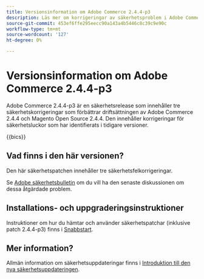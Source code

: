 ```yaml
---
title: Versionsinformation om Adobe Commerce 2.4.4-p3
description: Läs mer om korrigeringar av säkerhetsproblem i Adobe Commerce version 2.4.4-p3.
source-git-commit: 453ef6ffe295eecc90a143a4b5446c8c39c9e90c
workflow-type: tm+mt
source-wordcount: '127'
ht-degree: 0%

---
```



# Versionsinformation om Adobe Commerce 2.4.4-p3

Adobe Commerce 2.4.4-p3 är en säkerhetsrelease som innehåller tre säkerhetskorrigeringar som förbättrar driftsättningen av Adobe Commerce 2.4.4 och Magento Open Source 2.4.4. Den innehåller korrigeringar för säkerhetsluckor som har identifierats i tidigare versioner.

{{bics}}

## Vad finns i den här versionen?

Den här säkerhetspatchen innehåller tre säkerhetsfelkorrigeringar.

Se [Adobe säkerhetsbulletin](https://helpx.adobe.com/security/products/magento/apsb23-17.html) om du vill ha den senaste diskussionen om dessa åtgärdade problem.

## Installations- och uppgraderingsinstruktioner

Instruktioner om hur du hämtar och använder säkerhetspatchar (inklusive patch 2.4.4-p3) finns i [Snabbstart](../../../installation/composer.md).

## Mer information?

Allmän information om säkerhetsuppdateringar finns i [Introduktion till den nya säkerhetsuppdateringen](https://community.magento.com/t5/Magento-DevBlog/Introducing-the-New-Security-Patch-Release/ba-p/141287).
